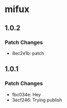 # mifux

## 1.0.2

### Patch Changes

- 8ec2e1b: patch

## 1.0.1

### Patch Changes

- fbc034e: Hey
- 3ecf246: Trying publish
